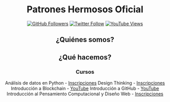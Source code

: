 <div align="center">

# Patrones Hermosos Oficial

[![GitHub Followers](https://img.shields.io/github/followers/partoneshermosos-oficial?label=GitHub&logoColor=E55E4F&color=FAF4F8&style=social)](https://github.com/carobarreirov)
[![Twitter Follow](https://img.shields.io/twitter/follow/patronesh?logoColor=E55E4F&style=social)](https://twitter.com/carobarreirov)
[![YouTube Views](https://img.shields.io/youtube/channel/views/UCi9A7tCwNelhMpZJoI4XM6g?style=social&color=FFFFFF&logoColor=E55E4F)](https://www.youtube.com/channel/UCi9A7tCwNelhMpZJoI4XM6g)

## ¿Quiénes somos?

## ¿Qué hacemos?

### Cursos
Análisis de datos en Python - [Inscripciones]()
Design Thinking - [Inscripciones]()
Introducción a Blockchain - [YouTube]()
Introducción a GitHub - [YouTube]()
Introducción al Pensamiento Computacional y Diseño Web - [Inscripciones]()

</div>
